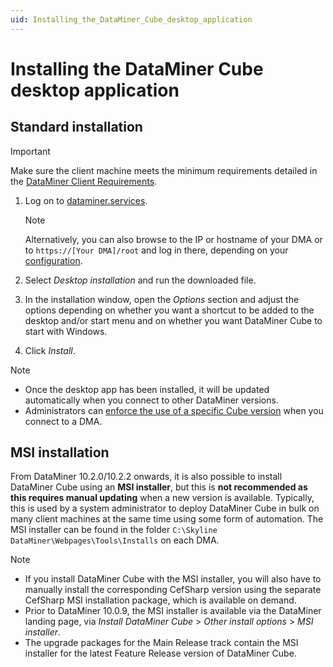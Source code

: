 ```yaml
---
uid: Installing_the_DataMiner_Cube_desktop_application
---
```


# Installing the DataMiner Cube desktop application

## Standard installation

> [!IMPORTANT]
> Make sure the client machine meets the minimum requirements detailed in the [DataMiner Client Requirements](xref:DataMiner_Client_Requirements).

1. Log on to [dataminer.services](xref:Logging_on_to_the_DataMiner_Cloud_Platform).

   > [!NOTE]
   > Alternatively, you can also browse to the IP or hostname of your DMA or to `https://[Your DMA]/root` and log in there, depending on your [configuration](xref:Configuring_the_landing_page).

1. Select *Desktop installation* and run the downloaded file.

1. In the installation window, open the *Options* section and adjust the options depending on whether you want a shortcut to be added to the desktop and/or start menu and on whether you want DataMiner Cube to start with Windows.

1. Click *Install*.

> [!NOTE]
>
> - Once the desktop app has been installed, it will be updated automatically when you connect to other DataMiner versions.
> - Administrators can [enforce the use of a specific Cube version](xref:DMA_configuration_related_to_client_applications#managing-client-versions) when you connect to a DMA.

## MSI installation

From DataMiner 10.2.0/10.2.2 onwards, it is also possible to install DataMiner Cube using an **MSI installer**, but this is **not recommended as this requires manual updating** when a new version is available. Typically, this is used by a system administrator to deploy DataMiner Cube in bulk on many client machines at the same time using some form of automation. The MSI installer can be found in the folder `C:\Skyline DataMiner\Webpages\Tools\Installs` on each DMA.

> [!NOTE]
>
> - If you install DataMiner Cube with the MSI installer, you will also have to manually install the corresponding CefSharp version using the separate CefSharp MSI installation package, which is available on demand.
> - Prior to DataMiner 10.0.9, the MSI installer is available via the DataMiner landing page, via *Install DataMiner Cube* > *Other install options* > *MSI installer*.
> - The upgrade packages for the Main Release track contain the MSI installer for the latest Feature Release version of DataMiner Cube.
